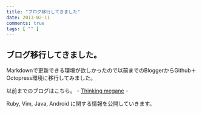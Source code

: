 ```yaml
---
title: "ブログ移行してきました"
date: 2013-02-11
comments: true
tags: [ "" ]
---
```


## ブログ移行してきました。

Markdownで更新できる環境が欲しかったので以前までのBloggerからGithub＋Octopress環境に移行してみました。

以前までのブログはこちら。 - [Thinking megane](http://thinking-megane.blogspot.jp) - 

Ruby, Vim, Java, Android に関する情報を公開していきます。


